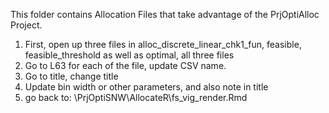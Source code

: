 This folder contains Allocation Files that take advantage of the PrjOptiAlloc Project.

1. First, open up three files in alloc_discrete_linear_chk1_fun, feasible, feasible_threshold as well as optimal, all three files
2. Go to L63 for each of the file, update CSV name.
3. Go to title, change title
4. Update bin width or other parameters, and also note in title
5. go back to: \PrjOptiSNW\AllocateR\fs_vig_render.Rmd
